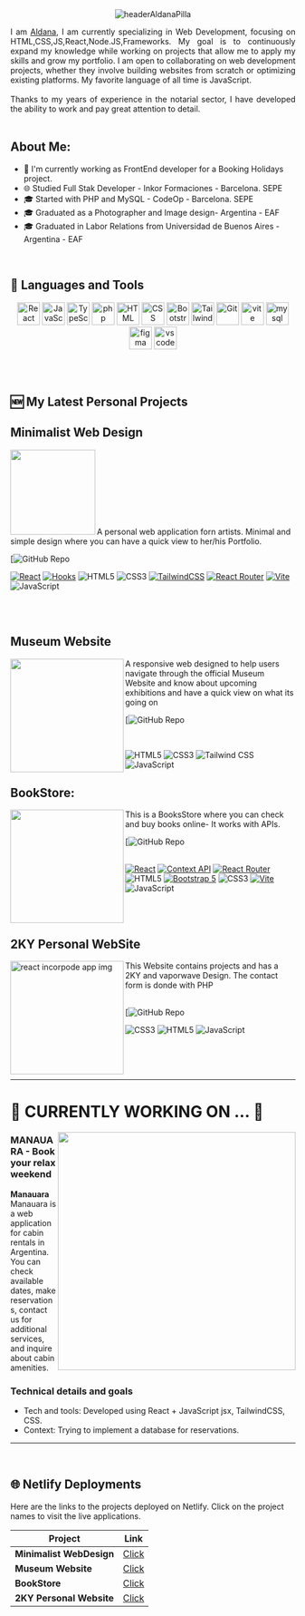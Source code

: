 <div align="center">
  <img src="https://i.postimg.cc/qRkjTKks/Captura-de-pantalla-2025-08-21-a-las-10-53-44.png" alt="headerAldanaPilla">

</div>

<p align="justify">
I am <a href="https://www.linkedin.com/in/aldana-pilla-b58783183/">Aldana</a>, I am currently specializing in Web Development, focusing on HTML,CSS,JS,React,Node.JS,Frameworks. My goal is to continuously expand my knowledge while working on projects that allow me to apply my skills and grow my portfolio.
I am open to collaborating on web development projects, whether they involve building websites from scratch or optimizing existing platforms. My favorite language of all time is JavaScript. <br> <br>
Thanks to my years of experience in the notarial sector, I have developed the ability to work and pay great attention to detail.
<br><br>

## About Me:

  - 💼 I'm currently working as FrontEnd developer for a Booking Holidays project.
  - 🌐 Studied Full Stak Developer - Inkor Formaciones - Barcelona. SEPE
  - 🎓 Started with PHP and MySQL - CodeOp - Barcelona. SEPE
  - 🎓 Graduated as a Photographer and Image design- Argentina - EAF
  - 🎓 Graduated in Labor Relations from Universidad de Buenos Aires - Argentina - EAF



<br>

## 🧰 Languages and Tools
<div align="center">
<a href="https://react.dev/" target="_blank" rel="noreferrer"><img src="https://skillicons.dev/icons?i=react&theme=dark" height="40px" alt="React" /></a>
<a href="https://ecma-international.org/" target="_blank" rel="noreferrer"><img src="https://skillicons.dev/icons?i=js&theme=dark" height="40px" alt="JavaScript" /></a>
<a href="https://www.typescriptlang.org/" target="_blank" rel="noreferrer"><img src="https://skillicons.dev/icons?i=ts&theme=dark" height="40px" alt="TypeScript" /></a>
<a href="https://www.php.net/" target="_blank" rel="noreferrer"><img src="https://skillicons.dev/icons?i=php&theme=light" height="40px" alt="php" /></a>
<a href="https://html.spec.whatwg.org/multipage/" target="_blank" rel="noreferrer"><img src="https://skillicons.dev/icons?i=html&theme=dark" height="40px" alt="HTML" /></a>
<a href="https://www.w3.org/Style/CSS/" target="_blank" rel="noreferrer"><img src="https://skillicons.dev/icons?i=css&theme=dark" height="40px" alt="CSS" /></a>
<a href="https://getbootstrap.com/" target="_blank" rel="noreferrer"><img src="https://skillicons.dev/icons?i=bootstrap&theme=light" height="40px" alt="Bootstrap"/></a>
<a href="https://tailwindcss.com/" target="_blank" rel="noreferrer"><img src="https://skillicons.dev/icons?i=tailwind&theme=light" height="40px" alt="Tailwind"/></a>
<a href="https://git-scm.com/" target="_blank" rel="noreferrer"><img src="https://skillicons.dev/icons?i=git&theme=dark" height="40px"  alt="Git" /></a>
<a href="https://vitejs.dev/" target="_blank" rel="noreferrer"><img src="https://skillicons.dev/icons?i=vite&theme=light" height="40px" alt="vite" /></a>
<a href="https://www.mysql.com/" target="_blank" rel="noreferrer"><img src="https://skillicons.dev/icons?i=mysql&theme=dark" height="40px" alt="mysql" /></a>
<a href="https://www.figma.com/" target="_blank" rel="noreferrer"><img src="https://skillicons.dev/icons?i=figma&theme=light" height="40px" alt="figma" /></a>
<a href="https://code.visualstudio.com/" target="_blank" rel="noreferrer"><img src="https://skillicons.dev/icons?i=vscode&theme=dark" height="40px" alt="vscode" /></a>
</div>

<br><br>

## 🆕 My Latest Personal Projects

## Minimalist Web Design


<a href='website-adp.netlify.app' target='_blank'>
  <img align='left' width='150px' src='https://i.postimg.cc/MTC25t06/Captura-de-pantalla-2025-08-21-a-las-10-39-21.png' alt='' />
</a> 
<br><br><br><br><br><br><br><br>
A personal web application forn artists. Minimal and simple design where you can have a quick view to her/his Portfolio.

[![GitHub Repo](https://github.com/aldanadp/Minimalist-Graphic-Designer-Website)




[![React](https://img.shields.io/badge/React-61DAFB?style=flat-square&logo=react&logoColor=black)](https://reactjs.org/)
[![Hooks](https://img.shields.io/badge/Custom%20Hooks-61DAFB?style=flat-square&logo=react&logoColor=black)](https://reactjs.org/docs/hooks-custom.html)
![HTML5](https://img.shields.io/badge/HTML5-E34F26?style=flat-square&logo=html5&logoColor=white)
![CSS3](https://img.shields.io/badge/CSS3-1572B6?style=flat-square&logo=css3&logoColor=white)
[![TailwindCSS](https://img.shields.io/badge/TailwindCSS-06B6D4?style=flat-square&logo=tailwindcss&logoColor=white)](https://tailwindcss.com/)
[![React Router](https://img.shields.io/badge/React%20Router-CA4245?style=flat-square&logo=react-router&logoColor=white)](https://reactrouter.com/)
[![Vite](https://img.shields.io/badge/Vite-646CFF?style=flat-square&logo=vite&logoColor=white)](https://vitejs.dev/)
![JavaScript](https://img.shields.io/badge/JavaScript-F7DF1E?style=flat-square&logo=javascript&logoColor=black)



<br><br>

## Museum Website


<a href='museum-adp.netlify.app' target='_blank'>
  <img align='left' width='200px' src='https://i.postimg.cc/RFfbSmfm/Captura-de-pantalla-2025-08-21-a-las-10-40-38.png' alt='' />
</a> 


A responsive web designed to help users navigate through the official Museum Website and know about upcoming exhibitions and have a quick view on what its going on<br>

[![GitHub Repo](https://github.com/aldanadp/museum-website)

<br>

![HTML5](https://img.shields.io/badge/HTML5-E34F26?style=flat-square&logo=html5&logoColor=white)
![CSS3](https://img.shields.io/badge/CSS3-1572B6?style=flat-square&logo=css3&logoColor=white)
![Tailwind CSS](https://img.shields.io/badge/Tailwind%20CSS-38B2AC?style=flat-square&logo=tailwind-css&logoColor=white)
![JavaScript](https://img.shields.io/badge/JavaScript-F7DF1E?style=flat-square&logo=javascript&logoColor=black)






## BookStore:


<a href='bookstore-adp.netlify.app' target='_blank'>
  <img align='left' width='200px' src='https://i.postimg.cc/DyW48z01/Captura-de-pantalla-2025-08-21-a-las-10-46-40.png' alt='' />
</a> 



This is a BooksStore where you can check and buy books online- It works with APIs.        

[![GitHub Repo](https://github.com/aldanadp/bookstore-adp)         
<br>

[![React](https://img.shields.io/badge/React-61DAFB?style=flat-square&logo=react&logoColor=black)](https://reactjs.org/)
[![Context API](https://img.shields.io/badge/Context%20API-61DAFB?style=flat-square&logo=react&logoColor=black)](https://reactjs.org/docs/context.html)
[![React Router](https://img.shields.io/badge/React%20Router-CA4245?style=flat-square&logo=react-router&logoColor=white)](https://reactrouter.com/)
![HTML5](https://img.shields.io/badge/HTML5-E34F26?style=flat-square&logo=html5&logoColor=white)
[![Bootstrap 5](https://img.shields.io/badge/Bootstrap%205-7952B3?style=flat-square&logo=bootstrap&logoColor=white)](https://getbootstrap.com/)
![CSS3](https://img.shields.io/badge/CSS3-1572B6?style=flat-square&logo=css3&logoColor=white)
[![Vite](https://img.shields.io/badge/Vite-646CFF?style=flat-square&logo=vite&logoColor=white)](https://vitejs.dev/)
![JavaScript](https://img.shields.io/badge/JavaScript-F7DF1E?style=flat-square&logo=javascript&logoColor=black)


<br><br>

## 2KY Personal WebSite


<a href='aldana-pilla-portfolio.netlify.app' target='_blank'>
  <img align='left' width='200px' src='https://i.postimg.cc/4x94T7dF/Captura-de-pantalla-2025-08-21-a-las-10-19-33.png' alt='react incorpode app img' />
</a> 


This Website contains projects and has a 2KY and vaporwave Design. The contact form is donde with PHP               
<br>

[![GitHub Repo](https://github.com/aldanadp/personal-website-adp)
<br>

![CSS3](https://img.shields.io/badge/CSS3-1572B6?style=flat-square&logo=css3&logoColor=white)
![HTML5](https://img.shields.io/badge/HTML5-E34F26?style=flat-square&logo=html5&logoColor=white)
![JavaScript](https://img.shields.io/badge/JavaScript-F7DF1E?style=flat-square&logo=javascript&logoColor=black)


<br><br><br>




---

# 🚧 CURRENTLY WORKING ON ... 🚧

 <img align='right' src="https://i.postimg.cc/63JLWvtj/Captura-de-pantalla-2025-08-21-a-las-11-06-31.png" width="420" alt="">

<p align="justify">

### MANAUARA  - Book your relax weekend


**Manauara** Manauara is a web application for cabin rentals in Argentina. You can check available dates, make reservations, contact us for additional services, and inquire about cabin amenities.



### Technical details and goals

- Tech and tools: Developed using React + JavaScript jsx, TailwindCSS, CSS.
- Context: Trying to implement a database for reservations.



</p>



---

<br>

## 🌐 Netlify Deployments

Here are the links to the projects deployed on Netlify. Click on the project names to visit the live applications.

| Project                   | Link                                            |
|---------------------------|-------------------------------------------------|
| **Minimalist WebDesign**   | [Click](website-adp.netlify.app) |
| **Museum Website**     | [Click](museum-adp.netlify.app) |
| **BookStore**       | [Click](bookstore-adp.netlify.app) |
| **2KY Personal Website**       | [Click](aldana-pilla-portfolio.netlify.app) |

<br>


